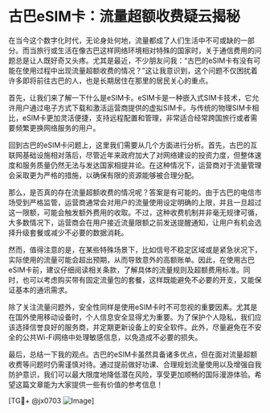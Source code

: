 # 古巴eSIM卡：流量超额收费疑云揭秘

在当今这个数字化时代，无论身处何地，流量都成了人们生活中不可或缺的一部分。而当旅行或生活在像古巴这样网络环境相对特殊的国家时，关于通信费用的问题总是让人既好奇又头疼。尤其是最近，不少朋友问我：“古巴的eSIM卡有没有可能在使用过程中出现流量超额收费的情况？”这让我意识到，这个问题不仅困扰着许多即将前往古巴的人，也是长期居住在那里的居民关心的重点。

首先，让我们来了解一下什么是eSIM卡。eSIM卡是一种嵌入式SIM卡技术，它允许用户通过电子方式下载和激活运营商提供的虚拟SIM卡。与传统的物理SIM卡相比，eSIM卡更加灵活便捷，支持远程配置和管理，非常适合经常跨国旅行或者需要频繁更换网络服务的用户。

回到古巴的eSIM卡问题上，这里我们需要从几个方面进行分析。首先，古巴的互联网基础设施相对落后，尽管近年来政府加大了对网络建设的投资力度，但整体速度和服务质量仍然无法与发达国家相提并论。在这种情况下，运营商对于流量管理会采取更为严格的措施，以确保有限的资源能够被合理分配。

那么，是否真的存在流量超额收费的情况呢？答案是有可能的。由于古巴的电信市场受到严格监管，运营商通常会对用户的流量使用设定明确的上限，并且一旦超过这一限额，可能会触发额外费用的收取。不过，这种收费机制并非毫无规律可循，大多数情况下，运营商会在用户接近流量限额之前发送提醒通知，让用户有机会选择升级套餐或减少不必要的数据消耗。

然而，值得注意的是，在某些特殊场景下，比如信号不稳定区域或是紧急状况下，实际使用的流量可能会超出预期，从而导致意外的高额账单。因此，在使用古巴eSIM卡前，建议仔细阅读相关条款，了解具体的流量规则及超额费用标准。同时，也可以考虑购买带有固定流量包的套餐，这样既能避免不必要的开支，又能保证基本的通讯需求。

除了关注流量问题外，安全性同样是使用eSIM卡时不可忽视的重要因素。尤其是在国外使用移动设备时，个人信息安全显得尤为重要。为了保护个人隐私，我们应该选择信誉良好的服务商，并定期更新设备上的安全软件。此外，尽量避免在不安全的公共Wi-Fi网络中处理敏感信息，以免造成不必要的损失。

最后，总结一下我的观点。古巴的eSIM卡虽然具备诸多优点，但在面对流量超额收费等问题时仍需谨慎对待。通过提前做好功课、合理规划流量使用以及增强自我防护意识，我们可以最大限度地降低潜在风险，享受更加顺畅的国际漫游体验。希望这篇文章能为大家提供一些有价值的参考信息！

[TG💪+ @jx0703 ![Image](https://github.com/user-attachments/assets/dbca1d08-cadb-493c-b0ec-ad6f7a83f270)]